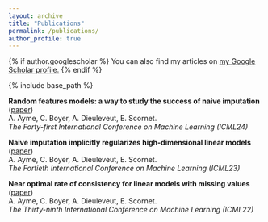 ```yaml
---
layout: archive
title: "Publications"
permalink: /publications/
author_profile: true
---
```


{% if author.googlescholar %}
  You can also find my articles on <u><a href="{{author.googlescholar}}">my Google Scholar profile</a>.</u>
{% endif %}

{% include base_path %}

**Random features models: a way to study the success of naive imputation** ([paper](https://arxiv.org/html/2402.03839v1))         
A. Ayme, C. Boyer, A. Dieuleveut, E. Scornet.                                                             
*The Forty-first International Conference on Machine Learning (ICML24)* 

**Naive imputation implicitly regularizes high-dimensional linear models** ([paper](/files/HAL_ImputationInHD.pdf))         
A. Ayme, C. Boyer, A. Dieuleveut, E. Scornet.                                                             
*The Fortieth International Conference on Machine Learning (ICML23)* 

**Near optimal rate of consistency for linear models with missing values** ([paper](https://proceedings.mlr.press/v162/ayme22a/ayme22a.pdf))         
A. Ayme, C. Boyer, A. Dieuleveut, E. Scornet.                                                             
*The Thirty-ninth International Conference on Machine Learning (ICML22)* 


